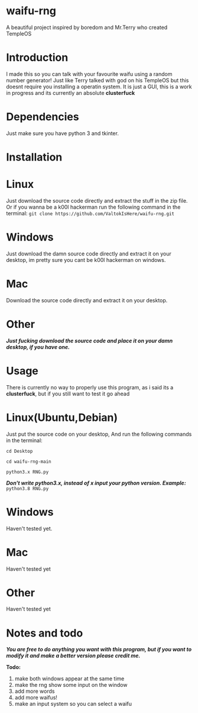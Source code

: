 # waifu-rng
A beautiful project inspired by boredom and Mr.Terry who created TempleOS

Introduction
============

I made this so you can talk with your favourite waifu using a random number generator! Just like Terry talked with god on his TempleOS but this doesnt require you installing a operatin system. It is just a GUI, this is a work in progress and its currently an absolute **clusterfuck**

Dependencies
============

Just make sure you have python 3 and tkinter.

Installation
===========

# Linux
Just download the source code directly and extract the stuff in the zip file. Or if you wanna be a k00l hackerman run the following command in the terminal:
`git clone https://github.com/ValtokIsHere/waifu-rng.git`

# Windows

Just download the damn source code directly and extract it on your desktop, im pretty sure you cant be k00l hackerman on windows.

# Mac

Download the source code directly and extract it on your desktop.

# Other

***Just fucking download the source code and place it on your damn desktop, if you have one.***

Usage
=====
There is currently no way to properly use this program, as i said its a **clusterfuck**, but if you still want to test it go ahead

# Linux(Ubuntu,Debian)

Just put the source code on your desktop, And run the following commands in the terminal:

`cd Desktop`

`cd waifu-rng-main`

`python3.x RNG.py`

***Don't write python3.x, instead of x input your python version. Example:*** `python3.8 RNG.py`

# Windows

Haven't tested yet.

# Mac

Haven't tested yet

# Other

Haven't tested yet

Notes and todo
==============

***You are free to do anything you want with this program, but if you want to modify it and make a better version please credit me.***

**Todo:**
1. make both windows appear at the same time
2. make the rng show some input on the window
3. add more words
4. add more waifus!
5. make an input system so you can select a waifu
